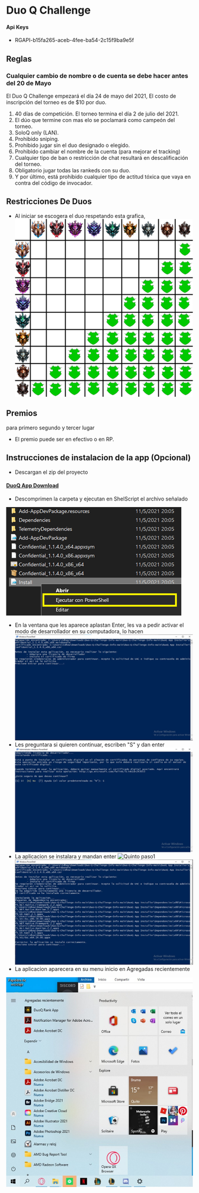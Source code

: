 # Duo Q Challenge
#### Api Keys
 - RGAPI-b15fa265-aceb-4fee-ba54-2c15f9ba9e5f
## Reglas
### Cualquier cambio de nombre o de cuenta se debe hacer antes del 20 de Mayo

El Duo Q Challenge empezará el día 24 de mayo del 2021, El costo de inscripción del torneo es de $10 por duo.

1. 40 días de competición. El torneo termina el día 2 de julio del 2021. 
2. El dúo que termine con mas elo se poclamará como campeón del torneo. 
3. SoloQ only (LAN).
4. Prohibido sniping.
5. Prohibido jugar sin el duo designado o elegido.
6. Prohibido cambiar el nombre de la cuenta (para mejorar el tracking)
7. Cualquier tipo de ban o restricción de chat resultará en descalificación del torneo. 
8. Obligatorio jugar todas las rankeds con su duo.
9. Y por último, está prohibido cualquier tipo de actitud tóxica que vaya en contra del código de invocador.
## Restricciones De Duos
- Al iniciar se escogera el duo respetando esta grafica, 
![Ranked Restrictions](https://github.com/Nselb/Duo-Q-Challenge-Info/blob/main/Assets/RestriccionesElo.png)
## Premios
para primero segundo y tercer lugar

- El premio puede ser en efectivo o en RP. 
## Instrucciones de instalacion de la app (Opcional)
- Descargan el zip del proyecto

#### [DuoQ App Download](https://downgit.github.io/#/home?url=https://github.com/Nselb/Duo-Q-Challenge-Info/tree/main/DuoQ%20App "DuoQ App Installer")
- Descomprimen la carpeta y ejecutan en ShelScript el archivo señalado

![Segundo paso](https://github.com/Nselb/Duo-Q-Challenge-Info/blob/main/Assets/Screen2.png)
- En la ventana que les aparece aplastan Enter, les va a pedir activar el modo de desarrollador en su computadora, lo hacen
![Tercer paso](https://github.com/Nselb/Duo-Q-Challenge-Info/blob/main/Assets/Screen4.jpg)
- Les preguntara si quieren continuar, escriben "S" y dan enter
![Cuarto paso](https://github.com/Nselb/Duo-Q-Challenge-Info/blob/main/Assets/Screen5.jpg)
- La aplicacion se instalara y mandan enter
![Quinto paso1](https://user-images.githubusercontent.com/70535124/118416909-70841580-b677-11eb-856f-5d7125c19df1.png)
![Quinto paso2](https://github.com/Nselb/Duo-Q-Challenge-Info/blob/main/Assets/Screen6.jpg)
- La aplicacion aparecera en su menu inicio en Agregadas recientemente

![Sexto paso](https://github.com/Nselb/Duo-Q-Challenge-Info/blob/main/Assets/Screen7.jpg)

